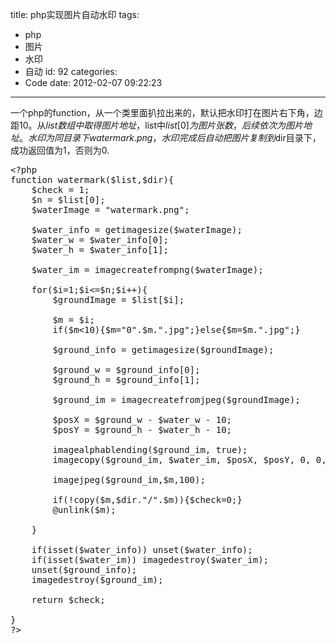 title: php实现图片自动水印
tags:
  - php
  - 图片
  - 水印
  - 自动
id: 92
categories:
  - Code
date: 2012-02-07 09:22:23
---

一个php的function，从一个类里面扒拉出来的，默认把水印打在图片右下角，边距10。从$list数组中取得图片地址，$list中$list[0]为图片张数，后续依次为图片地址。水印为同目录下watermark.png，水印完成后自动把图片复制到$dir目录下，成功返回值为1，否则为0.
<pre class="lang:default decode:true ">&lt;?php
function watermark($list,$dir){
	$check = 1;
	$n = $list[0];
	$waterImage = "watermark.png";

	$water_info = getimagesize($waterImage);
	$water_w = $water_info[0];
	$water_h = $water_info[1];

	$water_im = imagecreatefrompng($waterImage);

	for($i=1;$i&lt;=$n;$i++){
		$groundImage = $list[$i];

		$m = $i;
		if($m&lt;10){$m="0".$m.".jpg";}else{$m=$m.".jpg";}

		$ground_info = getimagesize($groundImage);

		$ground_w = $ground_info[0];
		$ground_h = $ground_info[1];

		$ground_im = imagecreatefromjpeg($groundImage);

		$posX = $ground_w - $water_w - 10;
		$posY = $ground_h - $water_h - 10;

		imagealphablending($ground_im, true);
		imagecopy($ground_im, $water_im, $posX, $posY, 0, 0, $water_w,$water_h);

		imagejpeg($ground_im,$m,100);

		if(!copy($m,$dir."/".$m)){$check=0;}
		@unlink($m);

	}

	if(isset($water_info)) unset($water_info);
	if(isset($water_im)) imagedestroy($water_im);
	unset($ground_info);
	imagedestroy($ground_im);

	return $check;

}
?&gt;</pre>
&nbsp;